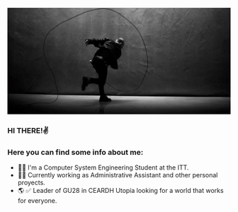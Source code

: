 ![](metal.jpg)
### HI THERE!✌

### Here you can find some info about me:

- 👩‍💻 I'm a Computer System Engineering Student at the ITT. 
- 👩‍💼 Currently working as Administrative Assistant and other personal proyects.
- 🌎 ✅ Leader of GU28 in CEARDH Utopía looking for a world that works for everyone.



